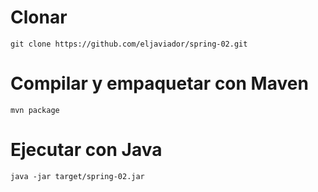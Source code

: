 # Clonar
`git clone https://github.com/eljaviador/spring-02.git`

# Compilar y empaquetar con Maven
`mvn package`

# Ejecutar con Java
`java -jar target/spring-02.jar`
